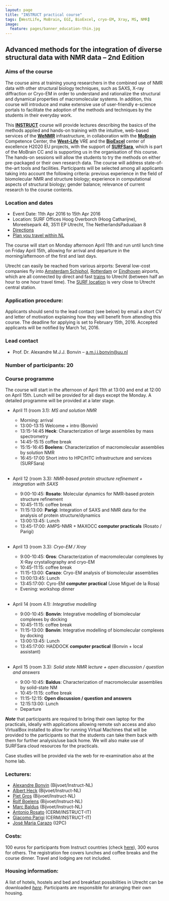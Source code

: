 ```yaml
---
layout: page
title: "INSTRUCT practical course"
tags: [WestLife, MoBrain, EGI, BioExcel, cryo-EM, Xray, MS, NMR]
image:
  feature: pages/banner_education-thin.jpg
---
```


## Advanced methods for the integration of diverse structural data with NMR data – 2nd Edition




### Aims of the course

The course aims at training young researchers in the combined use of NMR data with other structural biology techniques, such as SAXS, X-ray diffraction or Cryo-EM in order to understand and rationalize the structural and dynamical properties of macromolecular systems. In addition, this course will introduce and make extensive use of user-friendly e-science portals to facilitate the adoption of the methods and techniques by the students in their everyday work.

This [**INSTRUCT**](http://www.structuralbiology.eu) course will provide lectures describing the basics of the methods applied and hands-on training with the intuitive, web-based services of the [**WeNMR**](http://www.wenmr.eu) infrastructure, in collaboration with the [**MoBrain**](http://mobrain.egi.eu) Competence Center, the [**West-Life**](http://www.west-life.eu) VRE and the [**BioExcel**](http://www.bioexcel.eu) center of excellence H2020 EU projects, with the support of [**SURFSara**](https://www.surf.nl/en/about-surf/subsidiaries/surfsara/), which is part of the MoBrain CC and is supporting us in the organisation of this course. The hands-on sessions will allow the students to try the methods on either pre-packaged or their own research data. The course will address state-of-the-art tools and facilities. Participants will be selected among all applicants taking into account the following criteria: previous experience in the field of biomolecular NMR and structure biology; experience in computational aspects of structural biology; gender balance; relevance of current research to the course contents.


### Location and dates

* Event Date: 11th Apr 2016 to 15th Apr 2016
* Location: SURF Offices Hoog Overborch (Hoog Catharijne), Moreelsepark 48, 3511 EP Utrecht, The NetherlandsPadualaan 8
* [Directions](https://www.google.nl/maps/place/SURF/@52.0891266,5.1113904,17z/data=!3m1!4b1!4m2!3m1!1s0x47c66f643c8cc5d3:0xb3c244816bf24e33)
* [Plan you travel within NL](http://9292.nl/en)

The course will start on Monday afternoon April 11th and run until lunch time on Friday April 15th, allowing for arrival and departure in the morning/afternoon of the first and last days.

Utrecht can easily be reached from various airports: Several low-cost companies fly into [Amsterdam Schiphol](http://www.schiphol.nl/), [Rotterdam](http://www.rotterdamthehagueairport.nl/en/) or [Eindhoven](http://www.eindhovenairport.com/en/) airports, which are all connected by direct and fast [trains](http://www.ns.nl/en) to Utrecht (between half an hour to one hour travel time). The [SURF location](https://www.google.nl/maps/place/SURF/@52.0891266,5.1113904,17z/data=!3m1!4b1!4m2!3m1!1s0x47c66f643c8cc5d3:0xb3c244816bf24e33) is very close to Utrecht central station. 


### Application procedure: 

Applicants should send to the lead contact (see below) by email a short CV and letter of motivation explaining how they will benefit from attending this course. The deadline for applying is set to February 15th, 2016. Accepted applicants will be notified by March 1st, 2016.


### Lead contact

* Prof. Dr. Alexandre M.J.J. Bonvin – a.m.j.j.bonvin@uu.nl

### Number of participants: 20


### Course programme

The course will start in the afternoon of April 11th at 13:00 and end at 12:00 on April 15th. Lunch will be provided for all days except the Monday.
A detailed programme will be provided at a later stage.


* April 11 (room 3.1): *MS and solution NMR*
	* Morning: arrival
	* 13:00-13:15 Welcome + intro (Bonvin)
	* 13:15-14:45 **Heck**: Characterization of large assemblies by mass spectrometry
	* 14:45-15:15 coffee break
	* 15:15-16:45 **Boelens**: Characterization of macromolecular assemblies by solution NMR
	* 16:45-17:00 Short intro to HPC/HTC infrastructure and services (SURFSara)
<br><br>

* April 12 (room 3.3): *NMR-based protein structure refinement + integration with SAXS*
	*  9:00-10:45: **Rosato**: Molecular dynamics for NMR-based protein structure refinement
	* 10:45-11:15: coffee break
	* 11:15:13:00: **Parigi**: Integration of SAXS and NMR data for the analysis of protein structure/dynamics
	* 13:00:13:45: Lunch
	* 13:45-17:00: AMPS-NMR + MAXOCC **computer practicals** (Rosato / Parigi)
<br><br>

* April 13 (room 3.3): *Cryo-EM / Xray*
	*  9:00-10:45: **Gros**: Characterization of macromolecular complexes by X-Ray crystallography and cryo-EM
	* 10:45-11:15: coffee break
	* 11:15-13:00: **Carazo**: Cryo-EM analysis of biomolecular assemblies
	* 13:00:13:45: Lunch
	* 13:45:17:00: Cyro-EM **computer practical** (Jose Miguel de la Rosa)
	* Evening: workshop dinner
<br><br>

* April 14 (room 4.1): *Integrative modelling*
	*  9:00-10:45: **Bonvin**: Integrative modelling of biomolecular complexes by docking
	* 10:45-11:15: coffee break
	* 11:15-13:00: **Bonvin**: Integrative modelling of biomolecular complexes by docking
	* 13:00:13:45: Lunch
	* 13:45:17:00: HADDOCK **computer practical**  (Bonvin + local assistant)
<br><br>

* April 15 (room 3.3): *Solid state NMR lecture + open discussion / question and answers*
	*  9:00-10:45: **Baldus**: Characterization of macromolecular assemblies by solid-state NM
	* 10:45-11:15: coffee break
	* 11:15-12:15: **Open discussion / question and answers**
	* 12:15:13:00: Lunch
	* Departure
		

_**Note**_ that participants are required to bring their own laptop for the practicals, ideally with applications allowing remote ssh access and also VirtualBox installed to allow for running Virtual Machines that will be provided to the participants so that the students can take them back with them for further analysis/use back home. We will also make use of SURFSara cloud resources for the practicals.

Case studies will be provided via the web for re-examination also at the home lab.



### Lecturers:

* [Alexandre Bonvin](http://www.uu.nl/staff/amjjbonvin) (Bijvoet/Instruct-NL)
* [Albert Heck](http://www.uu.nl/staff/AJRHeck) (Bijvoet/Instruct-NL)
* [Piet Gros](http://www.uu.nl/staff/PGros) (Bijvoet/Instruct-NL)
* [Rolf Boelens](http://www.uu.nl/staff/RBoelens) (Bijvoet/Instruct-NL)
* [Marc Baldus](http://www.uu.nl/staff/MBaldus) (Bijvoet/Instruct-NL)
* [Antonio Rosato](http://www.cerm.unifi.it/people/antonio-rosato) (CERM/INSTRUCT-IT)
* [Giacomo Parigi](http://www.cerm.unifi.it/people/giacomo-parigi) (CERM/INSTRUCT-IT)
* [José Maria Carazo](http://biocomp.cnb.csic.es/carazo) (I2PC)

 
### Costs: 

100 euros for participants from Instruct countries (check [here](https://www.structuralbiology.eu/resources/countries)), 300 euros for others. The registration fee covers lunches and coffee breaks and the course dinner. Travel and lodging are not included.

### Housing information:

A list of hotels, hostels and bed and breakfast possibilities in Utrecht can be downloaded [*here*](/docs/Hotels-Utrecht-Nov2015.pdf).
Participants are responsible for arranging their own housing.


